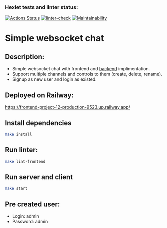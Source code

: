 ### Hexlet tests and linter status:
[![Actions Status](https://github.com/Romzik-Peperomzik/frontend-project-12/workflows/hexlet-check/badge.svg)](https://github.com/Romzik-Peperomzik/frontend-project-12/actions)
[![linter-check](https://github.com/Romzik-Peperomzik/frontend-project-12/actions/workflows/linter-check.yml/badge.svg)](https://github.com/Romzik-Peperomzik/frontend-project-12/actions/workflows/linter-check.yml)
[![Maintainability](https://api.codeclimate.com/v1/badges/f884e05e9f231f0c3766/maintainability)](https://codeclimate.com/github/Romzik-Peperomzik/frontend-project-12/maintainability)
# **Simple websocket chat**
## Description:
- Simple websocket chat with frontend and [backend](https://github.com/hexlet-components/project-js-chat-backend) implimentation.
- Support multiple channels and controls to them (create, delete, rename).
- Signup as new user and login as existed.

## Deployed on Railway:
https://frontend-project-12-production-9523.up.railway.app/


## Install dependencies

```sh
make install
```

## Run linter:
```sh
make lint-frontend
```

## Run server and client

```sh
make start
```

## Pre created user:
- Login: admin
- Password: admin